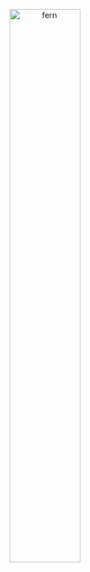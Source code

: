 
<p align="center">
<img align="center" src="https://media.giphy.com/media/5PFOBtYZZekCxG59jh/giphy.gif" width="50%" alt="fern"/>
</p>
